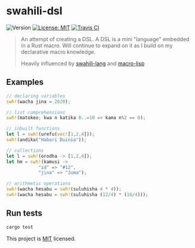 # swahili-dsl
![Version](https://img.shields.io/badge/version-0.1.0-blue.svg?cacheSeconds=2592000)
[![License: MIT](https://img.shields.io/badge/License-MIT-yellow.svg)](LICENSE)
[![Travis CI](https://travis-ci.com/collinsmuriuki/swahili-dsl.svg?branch=master)]("https://travis-ci.com/collinsmuriuki/swahili-dsl)

> An attempt of creating a DSL. A DSL is a mini "language" embedded in a Rust macro. Will continue to expand on it as I build on my declarative macro knowledge.
>
> Heavily influenced by [swahili-lang](https://github.com/malcolmkiano/swahili) and [macro-lisp](https://github.com/JunSuzukiJapan/macro-lisp)

## Examples

```rs
// declaring variables
swh!(wacha jina = 2020);

// list comprehensions
swh!(matokeo; kwa n katika 0..=10 => kama n%2 == 0);

// inbuilt functions
let l = swh!(urefu(vec![1,2,4]));
swh!(andika("Habari Duinia"));

// collections
let l = swh!(orodha -> [1,2,4]);
let hm = swh!(kamusi -> 
            "id" => "#12",
            "jina" => "Juma");

// arithmetic operations
swh!(wacha hesabu = swh!(suluhisha 4 * 4));
swh!(wacha hesabu = swh!(suluhisha (12/4) * (16/4)));
```

## Run tests

```sh
cargo test
```

This project is [MIT](LICENSE) licensed.
